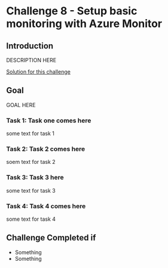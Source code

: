 # Challenge 8 - Setup basic monitoring with Azure Monitor

## Introduction

DESCRIPTION HERE

[Solution for this challenge](../SolutionGuide/08-Setup-basic-monitoring-with-azure-monitor-solution.md)

## Goal 

GOAL HERE

### Task 1: Task one comes here

some text for task 1

### Task 2: Task 2 comes here

soem text for task 2

### Task 3: Task 3 here

some text for task 3

### Task 4: Task 4 comes here

some text for task 4

## Challenge Completed if

- Something
- Something
